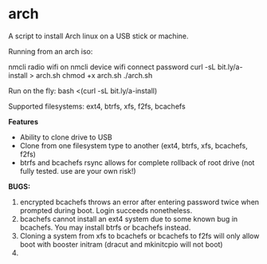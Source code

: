 # arch
A script to install Arch linux on a USB stick or machine.


Running from an arch iso:

nmcli radio wifi on
nmcli device wifi connect <WIFI-SSID> password <WIFI-PASSWORD>
curl -sL bit.ly/a-install > arch.sh
chmod +x arch.sh
./arch.sh

Run on the fly: bash <(curl -sL bit.ly/a-install)

Supported filesystems: ext4, btrfs, xfs, f2fs, bcachefs


**Features**

- Ability to clone drive to USB
- Clone from one filesystem type to another (ext4, btrfs, xfs, bcachefs, f2fs)
- btrfs and bcachefs rsync allows for complete rollback of root drive (not fully tested. use are your own risk!)


**BUGS:**

1. encrypted bcachefs throws an error after entering password twice when prompted during boot. Login succeeds nonetheless.
2. bcachefs cannot install an ext4 system due to some known bug in bcachefs. You may install btrfs or bcachefs instead.
3. Cloning a system from xfs to bcachefs or bcachefs to f2fs will only allow boot with booster initram (dracut and mkinitcpio will not boot)
4. 


